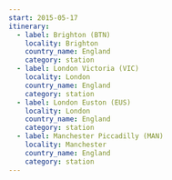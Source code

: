 ```yaml
---
start: 2015-05-17
itinerary:
  - label: Brighton (BTN)
    locality: Brighton
    country_name: England
    category: station
  - label: London Victoria (VIC)
    locality: London
    country_name: England
    category: station
  - label: London Euston (EUS)
    locality: London
    country_name: England
    category: station
  - label: Manchester Piccadilly (MAN)
    locality: Manchester
    country_name: England
    category: station
---
```

